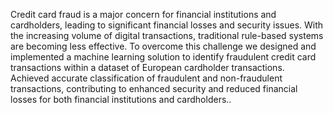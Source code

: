 Credit card fraud is a major concern for financial institutions and cardholders, leading to significant 
financial losses and security issues. With the increasing volume of digital transactions, traditional rule-based systems are becoming less effective.
To overcome this challenge we designed and implemented a machine learning solution to identify fraudulent credit card transactions 
within a dataset of European cardholder transactions. 
Achieved accurate classification of fraudulent and non-fraudulent transactions, 
contributing to enhanced security and reduced financial losses for both financial 
institutions and cardholders..
